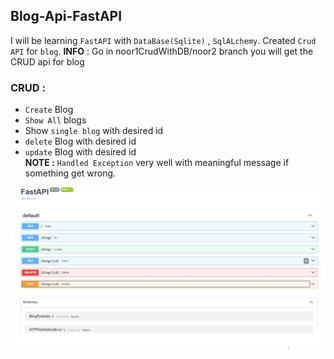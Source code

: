 ## Blog-Api-FastAPI 
I will be learning `FastAPI` with `DataBase(Sqlite)` , `SqlALchemy`. Created `Crud API` for `blog`.
**INFO** : Go in noor1CrudWithDB/noor2 branch you will get the CRUD api for blog
### CRUD :
- `Create` Blog
- `Show All` blogs
- Show `single blog` with desired id
- `delete` Blog with desired id
- `update` Blog with desired id </br>
**NOTE :** `Handled Exception` very well with meaningful message if something get wrong.

![img](./SwaggerUI_allCrud_apis.jpg)
